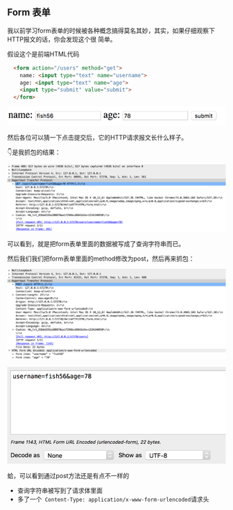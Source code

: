 ## Form 表单

我以前学习form表单的时候被各种概念搞得莫名其妙，其实，如果仔细观察下HTTP报文的话，你会发现这个很 简单。

假设这个是前端HTML代码

``` html
  <form action="/users" method="get">
    name: <input type="text" name="username">
    age: <input type="text" name="age">
    <input type="submit" value="submit">
  </form>
```

![20190416160032](assets/20190416160032.png)

然后各位可以猜一下点击提交后，它的HTTP请求报文长什么样子。

👇是我抓包的结果：

![20190416155600](assets/20190416155600.png)

可以看到，就是把form表单里面的数据被写成了查询字符串而已。

然后我们我们把form表单里面的method修改为post，然后再来抓包：

![20190416155707](assets/20190416155707.png)

![20190416155728](assets/20190416155728.png)

蛤，可以看到通过post方法还是有点不一样的

- 查询字符串被写到了请求体里面
- 多了一个` Content-Type: application/x-www-form-urlencoded`请求头
  